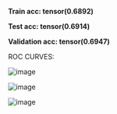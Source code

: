
**Train acc: tensor(0.6892)**


**Test acc: tensor(0.6914)**


**Validation acc: tensor(0.6947)**



ROC CURVES:

![image](https://user-images.githubusercontent.com/65457437/130092139-544a9754-747b-4783-b36b-eebdf43f7b3b.png)


![image](https://user-images.githubusercontent.com/65457437/130092158-5547de34-0f55-4c5c-8f99-6831a10fd6bb.png)


![image](https://user-images.githubusercontent.com/65457437/130092186-70feb7eb-dfcf-4c45-8ed1-02016ad788bb.png)
